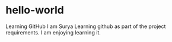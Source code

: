 # hello-world
Learning GitHub
I am Surya Learning github as part of the project requirements. I am enjoying learning it.
